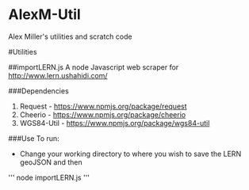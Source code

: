 AlexM-Util
==========

Alex Miller's utilities and scratch code

#Utilities

##importLERN.js
A node Javascript web scraper for http://www.lern.ushahidi.com/

###Dependencies
1. Request - https://www.npmjs.org/package/request
2. Cheerio - https://www.npmjs.org/package/cheerio
3. WGS84-Util - https://www.npmjs.org/package/wgs84-util

###Use
To run:

- Change your working directory to where you wish to save the LERN geoJSON and then

'''
node importLERN.js
'''